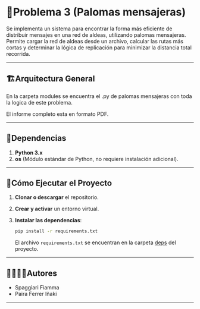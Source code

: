 # 🐍Problema 3 (Palomas mensajeras)

Se implementa un sistema para encontrar la forma más eficiente de distribuir mensajes en una red de aldeas, utilizando palomas mensajeras. Permite cargar la red de aldeas desde un archivo, calcular las rutas más cortas y determinar la lógica de replicación para minimizar la distancia total recorrida.

---
## 🏗Arquitectura General

En la carpeta modules se encuentra el .py de palomas mensajeras con toda la logica de este problema.

El informe completo esta en formato PDF.

---
## 📑Dependencias

1.  **Python 3.x**
3.  **os** (Módulo estándar de Python, no requiere instalación adicional).

---
## 🚀Cómo Ejecutar el Proyecto
1. **Clonar o descargar** el repositorio.

2. **Crear y activar** un entorno virtual.

3. **Instalar las dependencias**:
   ```bash
   pip install -r requirements.txt
   ```
   El archivo `requirements.txt` se encuentran en la carpeta [deps](./deps) del proyecto.

---
## 🙎‍♀️🙎‍♂️Autores

- Spaggiari Fiamma
- Paira Ferrer Iñaki

---


